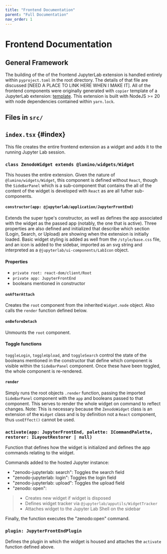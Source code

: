 ```yaml
---
title: "Frontend Documentation"
parent: "Full Documentation"
nav_order: 1
---
```


# Frontend Documentation

## General Framework
The building of the of the frontend JupyterLab extension is handled entirely within `pyproject.toml` in the root directory. The details of that file are discussed [NEED A PLACE TO LINK HERE WHEN I MAKE IT]. All of the frontend components were originally generated with `copier` template of a JupyterLab extension: [template](https://github.com/jupyterlab/extension-template). This extension is built with NodeJS >= 20 with node dependencies contained within `yarn.lock`.

## Files in `src/`

## `index.tsx` {#index}
This file creates the entire frontend extension as a widget and adds it to the running Jupyter Lab session.

### `class ZenodoWidget extends @lumino/widgets/Widget`
This houses the entire extension. Given the nature of `@lumino/widgets/Widget`, this component is defined without `React`, though the `SideBarPanel` which is a sub-component that contains the all of the content of the widget is developed with `React` as are all futher sub-components.

#### `constructor(app: @jupyterlab/application/JupyterFrontEnd)`
Extends the super type's constructor, as well as defines the app associated with the widget as the passed app (notably, the one that is active). Three properties are also defined and initialized that describe which section (Login, Search, or Upload) are showing when the extension is initially loaded. Basic widget styling is added as well from the `/style/base.css` file, and an icon is added to the sidebar, imported as an svg string and interpreted as a `@jupyterlab/ui-components/LabIcon` object.

#### Properties
* `private root: react-dom/client/Root`
* `private app: JupyterFrontEnd`
* booleans mentioned in constructor

#### `onAfterAttach`
Creates the `root` component from the inherited `Widget.node` object. Also calls the `render` function defined below.

#### `onBeforeDetach`
Unmounts the `root` component.

#### Toggle functions
`toggleLogin`, `toggleUpload`, and `toggleSearch` control the state of the booleans mentioned in the constructor that define which component is visible within the `SideBarPanel` component. Once these have been toggled, the whole component is re-rendered.

#### `render`
Simply runs the root objects `.render` function, passing the imported `SideBarPanel` component with the `app` and booleans passed to that component. This serves to render the whole widget on command to reflect changes. Note: This is necessary because the `ZenodoWidget` class is an extension of the `Widget` class and is by definition not a `React` component, thus `useEffect()` cannot be used.

### `activate(app: JupyterFrontEnd, palette: ICommandPalette, restorer: ILayoutRestorer | null)`
Function that defines how the widget is initialized and defines the app commands relating to the widget.

Commands added to the hosted Jupyter instance:
* "zenodo-jupyterlab: search": Toggles the search field
* "zenodo-jupyterlab: login": Toggles the login field
* "zenodo-jupyterlab: upload": Toggles the upload field
* "zenodo: open":
> * Creates new widget if widget is disposed
> * Defines widget tracker via `@jupyterlab/apputils/WidgetTracker`
> * Attaches widget to the Jupyter Lab Shell on the sidebar

Finally, the function executes the "zenodo:open" command.

### `plugin: JupyterFrontEndPlugin`
Defines the plugin in which the widget is housed and attaches the `activate` function defined above.